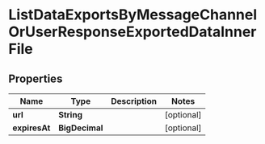 

# ListDataExportsByMessageChannelOrUserResponseExportedDataInnerFile


## Properties

| Name | Type | Description | Notes |
|------------ | ------------- | ------------- | -------------|
|**url** | **String** |  |  [optional] |
|**expiresAt** | **BigDecimal** |  |  [optional] |



